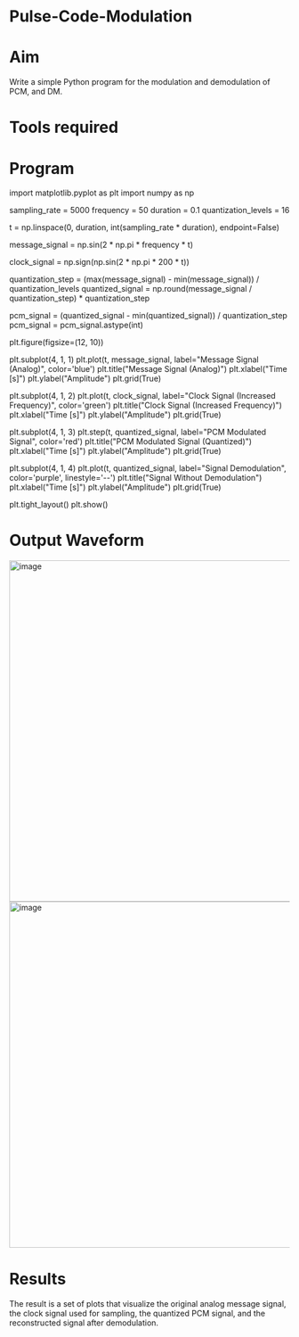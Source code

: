 # Pulse-Code-Modulation
# Aim
Write a simple Python program for the modulation and demodulation of PCM, and DM.
# Tools required
# Program
import matplotlib.pyplot as plt 
import numpy as np

sampling_rate = 5000 
frequency = 50 
duration = 0.1 
quantization_levels = 16

t = np.linspace(0, duration, int(sampling_rate * duration), endpoint=False)

message_signal = np.sin(2 * np.pi * frequency * t)

clock_signal = np.sign(np.sin(2 * np.pi * 200 * t))

quantization_step = (max(message_signal) - min(message_signal)) / quantization_levels 
quantized_signal = np.round(message_signal / quantization_step) * quantization_step

pcm_signal = (quantized_signal - min(quantized_signal)) / quantization_step 
pcm_signal = pcm_signal.astype(int)

plt.figure(figsize=(12, 10))

plt.subplot(4, 1, 1) 
plt.plot(t, message_signal, label="Message Signal (Analog)", color='blue') 
plt.title("Message Signal (Analog)") 
plt.xlabel("Time [s]") 
plt.ylabel("Amplitude") 
plt.grid(True)

plt.subplot(4, 1, 2) 
plt.plot(t, clock_signal, label="Clock Signal (Increased Frequency)", color='green') 
plt.title("Clock Signal (Increased Frequency)") 
plt.xlabel("Time [s]") 
plt.ylabel("Amplitude") 
plt.grid(True)

plt.subplot(4, 1, 3) 
plt.step(t, quantized_signal, label="PCM Modulated Signal", color='red') 
plt.title("PCM Modulated Signal (Quantized)") 
plt.xlabel("Time [s]") 
plt.ylabel("Amplitude") 
plt.grid(True)

plt.subplot(4, 1, 4) 
plt.plot(t, quantized_signal, label="Signal Demodulation", color='purple', linestyle='--') 
plt.title("Signal Without Demodulation") 
plt.xlabel("Time [s]") 
plt.ylabel("Amplitude") 
plt.grid(True)

plt.tight_layout() 
plt.show()
# Output Waveform
<img width="1557" height="612" alt="image" src="https://github.com/user-attachments/assets/502b2c9a-79f8-4cdf-8ebd-b67985b874b6" />
<img width="1511" height="621" alt="image" src="https://github.com/user-attachments/assets/133766b8-ceff-449d-869e-d5665e72b0dd" />

# Results
The result is a set of plots that visualize the original analog message signal, the clock signal used for sampling, the quantized PCM signal, and the reconstructed signal after demodulation.

